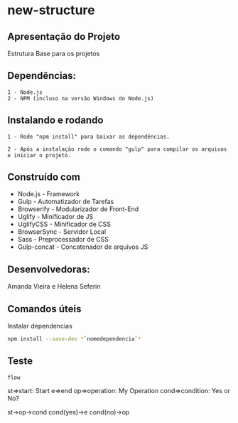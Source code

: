 # new-structure

## Apresentação do Projeto

Estrutura Base para os projetos

<!-- ## TODO:

- [x] Compilar e concatenar ```*.SCSS ``` para ```.CSS```;
- [x] Minificar os arquivos ```.CSS``` encontrados.;
- [x] Compilar e concatenar ```*.JS ``` para ```.JS```;
- [x] Minificar os arquivos ```.JS``` encontrados.;
- [x] Criar o ```REV``` para ```.CSS``` e ```.JS```;
- [ ] Criar tarefa de Build
- [ ] Minificar ```.HTML```
- [ ] Minificar Imagens -->

## Dependências:

```
1 - Node.js
2 - NPM (incluso na versão Windows do Node.js)
```

## Instalando e rodando

```
1 - Rode "npm install" para baixar as dependências.

2 - Após a instalação rode o comando "gulp" para compilar os arquivos e iniciar o projeto.

```

## Construído com

* Node.js - Framework
* Gulp - Automatizador de Tarefas
* Browserify - Modularizador de Front-End
* Uglify - Minificador de JS
* UglifyCSS - Minificador de CSS
* BrowserSync - Servidor Local
* Sass - Preprocessador de CSS
* Gulp-concat - Concatenador de arquivos JS

## Desenvolvedoras:

Amanda Vieira e Helena Seferin


## Comandos úteis

Instalar dependencias
```sh
npm install --save-dev *`nomedependencia`*
```


## Teste
	flow 
st=>start: Start
e=>end
op=>operation: My Operation
cond=>condition: Yes or No?

st->op->cond
cond(yes)->e
cond(no)->op
